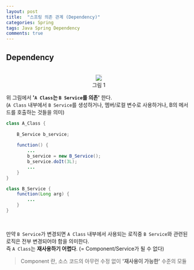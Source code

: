 ```yaml
---
layout: post
title:  "스프링 의존 관계 (Dependency)"
categories: Spring
tags: Java Spring Dependency
comments: true
---
```


## Dependency
<br/>

<div style="text-align:center">
  <img src="{{ site.url }}/assets/spring/dependency1.jpg" style="border: 1px solid #e9e9e9;" />
  <div>그림 1</div>
</div>

위 그림에서 **'`A Class`는 `B Service`를 의존'** 한다.  
(`A Class` 내부에서 `B Service`를 생성하거나, 멤버/로컬 변수로 사용하거나, B의 메서드를 호출하는 것들을 의미)  

```java
class A_Class {
    
    B_Service b_service;
    
    function() {
        ...
        b_service = new B_Service();
        b_service.doIt(3L);
        ...
    }
}

class B_Service {
    function(Long arg) {
        ...
    } 
}
```

<br/>

만약 `B Service`가 변경되면 `A Class` 내부에서 사용되는 로직중 `B Service`와 관련된 로직은 전부 변경되어야 함을 의미한다.  
즉 `A Class`는 **재사용하기 어렵다**. (= Component/Service가 될 수 없다)

> Component 란, 소스 코드의 아무런 수정 없이 **'재사용이 가능한'** 수준의 모듈  

<br/>
<br/>
